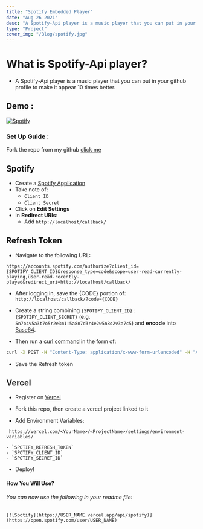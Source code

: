 ```yaml
---
title: "Spotify Embedded Player"
date: "Aug 26 2021"
desc: "A Spotify-Api player is a music player that you can put in your github profile to make it appear 10 times better"
type: "Project"
cover_img: "/Blog/spotify.jpg"
---
```


# What is Spotify-Api player?

- A Spotify-Api player is a music player that you can put in your github profile to make it appear 10 times better.

## Demo :

[![Spotify](https://amrohann.vercel.app/api/spotify)](https://open.spotify.com/user/kgzfm4xv0udlhp30f5dhy2uci)

### Set Up Guide :

Fork the repo from my github [click me](https://github.com/amrohan/Spotify-Api)

## Spotify

- Create a [Spotify Application](https://developer.spotify.com/dashboard/applications)
- Take note of:
  - `Client ID`
  - `Client Secret`
- Click on **Edit Settings**
- In **Redirect URIs**:
  - Add `http://localhost/callback/`

## Refresh Token

- Navigate to the following URL:

```http
https://accounts.spotify.com/authorize?client_id={SPOTIFY_CLIENT_ID}&response_type=code&scope=user-read-currently-playing,user-read-recently-played&redirect_uri=http://localhost/callback/
```

- After logging in, save the {CODE} portion of: `http://localhost/callback/?code={CODE}`

- Create a string combining `{SPOTIFY_CLIENT_ID}:{SPOTIFY_CLIENT_SECRET}` (e.g. `5n7o4v5a3t7o5r2e3m1:5a8n7d3r4e2w5n8o2v3a7c5`) and **encode** into [Base64](https://base64.io/).

- Then run a [curl command](https://httpie.org/run) in the form of:

```bash
curl -X POST -H "Content-Type: application/x-www-form-urlencoded" -H "Authorization: Basic {BASE64}" -d "grant_type=authorization_code&redirect_uri=http://localhost/callback/&code={CODE}" https://accounts.spotify.com/api/token
```

- Save the Refresh token

## Vercel

- Register on [Vercel](https://vercel.com/)

- Fork this repo, then create a vercel project linked to it

- Add Environment Variables:

```http
 https://vercel.com/<YourName>/<ProjectName>/settings/environment-variables/
```

    - `SPOTIFY_REFRESH_TOKEN`
    - `SPOTIFY_CLIENT_ID`
    - `SPOTIFY_SECRET_ID`

- Deploy!

#### How You Will Use?

###### You can now use the following in your readme file:

`[![Spotify](https://USER_NAME.vercel.app/api/spotify)](https://open.spotify.com/user/USER_NAME)`
